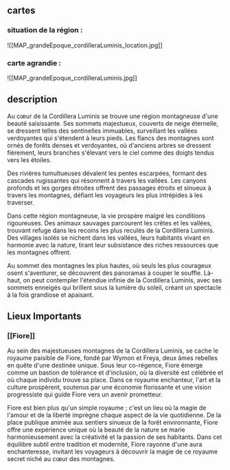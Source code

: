 ## cartes

### situation de la région :

![[MAP_grandeEpoque_cordilleraLuminis_location.jpg]]

### carte agrandie : 

![[MAP_grandeEpoque_cordilleraLuminis.jpg]]

## description

Au cœur de la Cordillera Luminis se trouve une région montagneuse d'une beauté saisissante. Ses sommets majestueux, couverts de neige éternelle, se dressent telles des sentinelles immuables, surveillant les vallées verdoyantes qui s'étendent à leurs pieds. Les flancs des montagnes sont ornés de forêts denses et verdoyantes, où d'anciens arbres se dressent fièrement, leurs branches s'élevant vers le ciel comme des doigts tendus vers les étoiles.

Des rivières tumultueuses dévalent les pentes escarpées, formant des cascades rugissantes qui résonnent à travers les vallées. Les canyons profonds et les gorges étroites offrent des passages étroits et sinueux à travers les montagnes, défiant les voyageurs les plus intrépides à les traverser.

Dans cette région montagneuse, la vie prospère malgré les conditions rigoureuses. Des animaux sauvages parcourent les crêtes et les vallées, trouvant refuge dans les recoins les plus reculés de la Cordillera Luminis. Des villages isolés se nichent dans les vallées, leurs habitants vivant en harmonie avec la nature, tirant leur subsistance des riches ressources que les montagnes offrent.

Au sommet des montagnes les plus hautes, où seuls les plus courageux osent s'aventurer, se découvrent des panoramas à couper le souffle. Là-haut, on peut contempler l'étendue infinie de la Cordillera Luminis, avec ses sommets enneigés qui brillent sous la lumière du soleil, créant un spectacle à la fois grandiose et apaisant.

## Lieux Importants

### [[Fiore]]

Au sein des majestueuses montagnes de la Cordillera Luminis, se cache le royaume paisible de Fiore, fondé par Wymon et Freya, deux âmes rebelles en quête d'une destinée unique. Sous leur co-régence, Fiore émerge comme un bastion de tolérance et d'inclusion, où la diversité est célébrée et où chaque individu trouve sa place. Dans ce royaume enchanteur, l'art et la culture prospèrent, soutenus par une économie florissante et une vision progressiste qui guide Fiore vers un avenir prometteur.

Fiore est bien plus qu'un simple royaume ; c'est un lieu où la magie de l'amour et de la liberté imprègne chaque aspect de la vie quotidienne. De la place publique animée aux sentiers sinueux de la forêt environnante, Fiore offre une expérience unique où la beauté de la nature se marie harmonieusement avec la créativité et la passion de ses habitants. Dans cet équilibre subtil entre tradition et modernité, Fiore rayonne d'une aura enchanteresse, invitant les voyageurs à découvrir la magie de ce royaume secret niché au cœur des montagnes.